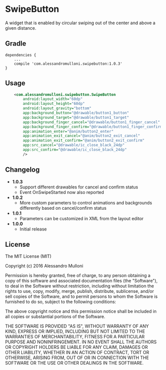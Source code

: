 SwipeButton
===========

A widget that is enabled by circular swiping out of the center and above a given distance.

Gradle
------
```
dependencies {
    ...
    compile 'com.alessandromulloni.swipebutton:1.0.3'
}
```

Usage
-----
```xml
    <com.alessandromulloni.swipebutton.SwipeButton
        android:layout_width="60dp"
        android:layout_height="60dp"
        android:layout_gravity="bottom"
        app:background_button="@drawable/button1_button"
        app:background_target="@drawable/button1_target"
        app:background_finger_cancel="@drawable/button1_finger_cancel"
        app:background_finger_confirm="@drawable/button1_finger_confirm"
        app:animation_enter="@anim/button2_enter"
        app:animation_exit_cancel="@anim/button2_exit_cancel"
        app:animation_exit_confirm="@anim/button2_exit_confirm"
        app:src_cancel="@drawable/ic_close_black_24dp"
        app:src_confirm="@drawable/ic_close_black_24dp"
        />
```

Changelog
---------
* **1.0.3**
    * Support different drawables for cancel and confirm status
    * Event OnSwipeStarted now also reported
* **1.0.2**
    * More custom parameters to control animations and backgrounds differently based on cancel/confirm status
* **1.0.1**
    * Parameters can be customized in XML from the layout editor
* **1.0.0**
    * Initial release

License
-------

The MIT License (MIT)

Copyright (c) 2016 Alessandro Mulloni

Permission is hereby granted, free of charge, to any person obtaining a copy
of this software and associated documentation files (the "Software"), to deal
in the Software without restriction, including without limitation the rights
to use, copy, modify, merge, publish, distribute, sublicense, and/or sell
copies of the Software, and to permit persons to whom the Software is
furnished to do so, subject to the following conditions:

The above copyright notice and this permission notice shall be included in all
copies or substantial portions of the Software.

THE SOFTWARE IS PROVIDED "AS IS", WITHOUT WARRANTY OF ANY KIND, EXPRESS OR
IMPLIED, INCLUDING BUT NOT LIMITED TO THE WARRANTIES OF MERCHANTABILITY,
FITNESS FOR A PARTICULAR PURPOSE AND NONINFRINGEMENT. IN NO EVENT SHALL THE
AUTHORS OR COPYRIGHT HOLDERS BE LIABLE FOR ANY CLAIM, DAMAGES OR OTHER
LIABILITY, WHETHER IN AN ACTION OF CONTRACT, TORT OR OTHERWISE, ARISING FROM,
OUT OF OR IN CONNECTION WITH THE SOFTWARE OR THE USE OR OTHER DEALINGS IN THE
SOFTWARE.
